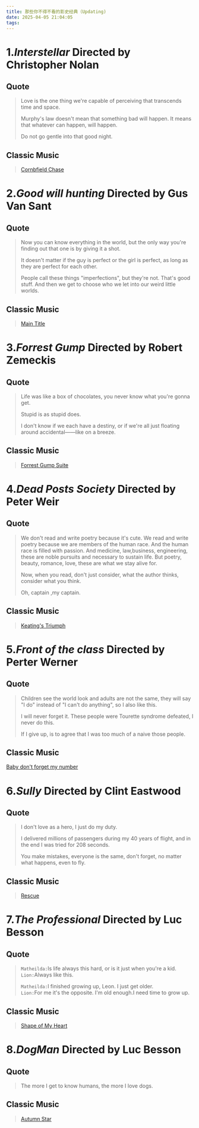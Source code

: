 ```yaml
---
title: 那些你不得不看的影史经典（Updating)
date: 2025-04-05 21:04:05
tags:
---
```

# 1.***Interstellar***  Directed by **Christopher** **Nolan**    
## Quote  
>Love is the one thing we're capable of perceiving that transcends time and space.
>
>Murphy's law doesn't mean that something bad will happen. It means that whatever can happen, will happen.
>
>Do not go gentle into that good night.  
## Classic Music
>[Cornbfield Chase](https://music.apple.com/cn/album/cornfield-chase/1533983552?i=1533984393)  

# 2.***Good will hunting***  Directed by **Gus Van Sant**
## Quote
>Now you can know everything in the world, but the only way you're finding out that one is by giving it a shot.
>
>It doesn't matter if the guy is perfect or the girl is perfect, as long as they are perfect for each other.
>
>People call these things "imperfections", but they're not. That's good stuff. And then we get to choose who we let into our weird little worlds.  
## Classic Music  
>[Main Title](https://music.apple.com/cn/album/main-title/1443513971?i=1443513977)  

# 3.***Forrest Gump***  Directed by **Robert Zemeckis**
## Quote
>Life was like a box of chocolates, you never know what you're gonna get.
>
>Stupid is as stupid does.
>
>I don't know if we each have a destiny, or if we're all just floating around accidental——like on a breeze.  
## Classic Music
>[Forrest Gump Suite](https://music.apple.com/cn/album/forrest-gump-suite/418556875?i=418557001)  

# 4.***Dead Posts Society***  Directed by **Peter Weir**  
## Quote  
>We don't read and write poetry because it's cute. We read and write poetry because we are members of the human race. And the human race is filled with passion. And medicine, law,business, engineering, these are noble pursuits and necessary to sustain life. But poetry, beauty, romance, love, these are what we stay alive for.
>
>Now, when you read, don't just consider, what the author thinks, consider what you think.
>
>Oh, captain ,my captain.  
## Classic Music  
>[Keating's Triumph](https://music.apple.com/cn/album/keatings-triumph-from-dead-poets-society/1666249478?i=1666249756)  

# 5.***Front of the class***  Directed by Perter Werner
## Quote  
>Children see the world look and adults are not the same, they will say "I do" instead of "I can't do anything", so I also like this.
>
>I will never forget it. These people were Tourette syndrome defeated, I never do this.
>
>If I give up, is to agree that I was too much of a naive those people.
## Classic Music
[Baby don't forget my number](https://music.apple.com/cn/album/baby-dont-forget-my-number/402419193?i=402419219)  

# 6.***Sully***  Directed by **Clint Eastwood**  
## Quote  
>I don't love as a hero, I just do my duty.
>
>I delivered millions of passengers during my 40 years of flight, and in the end I was tried for 208 seconds.
>
>You make mistakes, everyone is the same, don't forget, no matter what happens, even to fly.
## Classic Music
>[Rescue](https://music.apple.com/cn/album/rescue/1440668623?i=1440669552)  

# 7.***The Professional***  Directed by **Luc Besson**  
## Quote  
>`Matheilda:`Is life always this hard, or is it just when you're a kid.  
>`Lion:`Always like this.  
>  
>`Matheilda:`I finished growing up, Leon. I just get older.  
>`Lion:`For me it's the opposite. I'm old enough.I need time to grow up.  
## Classic Music  
>[Shape of My Heart](https://music.apple.com/cn/album/shape-of-my-heart/1440843461?i=1440844574)  

# 8.***DogMan***  Directed by **Luc Besson**  
## Quote
>The more I get to know humans, the more I love dogs.
## Classic Music
>[Autumn Star](https://music.apple.com/cn/album/autumn-star/1710394852?i=1710398756)  

